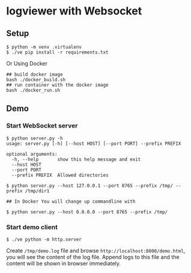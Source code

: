 # logviewer with Websocket

## Setup

```
$ python -m venv .virtualenv
$ ./ve pip install -r requirements.txt
```

Or Using Docker

```
## build docker image
bash ./docker_build.sh
## run container with the docker image 
bash ./docker_run.sh
```

## Demo

### Start WebSocket server

```
$ python server.py -h
usage: server.py [-h] [--host HOST] [--port PORT] --prefix PREFIX

optional arguments:
  -h, --help       show this help message and exit
  --host HOST
  --port PORT
  --prefix PREFIX  Allowed directories

$ python server.py --host 127.0.0.1 --port 8765 --prefix /tmp/ --prefix /tmp/dir1

## In Docker You will change up commandline with 

$ python server.py --host 0.0.0.0 --port 8765 --prefix /tmp/

```

### Start demo client

```
$ ./ve python -m http.server
```

Create `/tmp/demo.log` file and browse `http://localhost:8000/demo.html`, you will see the content of the log file. Append logs to this file and the content will be shown in browser immediately.
